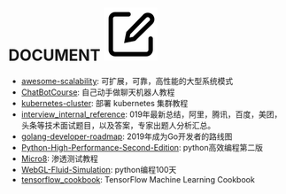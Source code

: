 # DOCUMENT [![Awesome](./media/line_edit.svg)](https://gitee.com/mo891916_admin/Github-Awesome/blob/master/README_DOCUMENT.md)


* [awesome-scalability](https://github.com/binhnguyennus/awesome-scalability): 可扩展，可靠，高性能的大型系统模式
* [ChatBotCourse](https://github.com/warmheartli/ChatBotCourse): 自己动手做聊天机器人教程
* [kubernetes-cluster](https://github.com/opsnull/follow-me-install-kubernetes-cluster): 部署 kubernetes 集群教程
* [interview_internal_reference](https://github.com/0voice/interview_internal_reference):  019年最新总结，阿里，腾讯，百度，美团，头条等技术面试题目，以及答案，专家出题人分析汇总。
* [golang-developer-roadmap](https://github.com/Alikhll/golang-developer-roadmap): 2019年成为Go开发者的路线图
* [Python-High-Performance-Second-Edition](https://github.com/PacktPublishing/Python-High-Performance-Second-Edition):    python高效编程第二版
* [Micro8](https://github.com/Micropoor/Micro8):   渗透测试教程
* [WebGL-Fluid-Simulation](https://github.com/Avik-Jain/100-Days-Of-ML-Code):   python编程100天
* [tensorflow_cookbook](https://github.com/nfmcclure/tensorflow_cookbook):   TensorFlow Machine Learning Cookbook

 